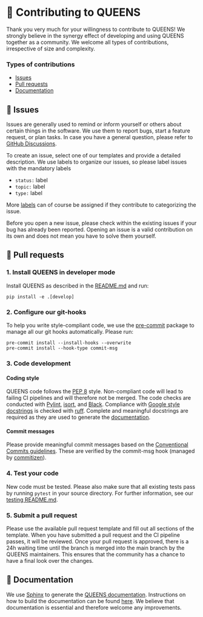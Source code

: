 # :busts_in_silhouette: Contributing to QUEENS
Thank you very much for your willingness to contribute to QUEENS! We strongly believe in the synergy
effect of developing and using QUEENS together as a community. We welcome all types of
contributions, irrespective of size and complexity.

### Types of contributions
- [Issues](#rotating_light-Issues)
- [Pull requests](#fishing_pole_and_fish-pull-requests)
- [Documentation](#book-documentation)


## :rotating_light: Issues
Issues are generally used to remind or inform yourself or others about certain things in the
software. We use them to report bugs, start a feature request, or plan tasks. In case you have a
general question, please refer to [GitHub Discussions](https://github.com/queens-py/queens/discussions).

To create an issue, select one of our templates and provide a detailed description. We use labels
to organize our issues, so please label issues with the mandatory labels
- `status:` label
- `topic:` label
- `type:` label

More [labels](https://github.com/queens-py/queens/labels) can of course be assigned if they
contribute to categorizing the issue.

Before you open a new issue, please check within the existing issues if your bug has
already been reported. Opening an issue is a valid contribution on its own and does not mean you
have to solve them yourself.


## :fishing_pole_and_fish: Pull requests

### 1. Install QUEENS in developer mode
Install QUEENS as described in the [README.md](README.md) and run:
```
pip install -e .[develop]
```

### 2. Configure our git-hooks
To help you write style-compliant code, we use the [pre-commit](https://pre-commit.com/) package to manage all our git
hooks automatically. Please run:
```
pre-commit install --install-hooks --overwrite
pre-commit install --hook-type commit-msg
```

### 3. Code development

#### Coding style
QUEENS code follows the [PEP 8](https://www.python.org/dev/peps/pep-0008/) style. Non-compliant code
will lead to failing CI pipelines and will therefore not be merged.
The code checks are conducted with [Pylint](https://pylint.org/),
[isort](https://github.com/PyCQA/isort), and [Black](https://github.com/psf/black).
Compliance with [Google style docstrings](https://github.com/google/styleguide/blob/gh-pages/pyguide.md#38-comments-and-docstrings)
is checked with [ruff](https://github.com/astral-sh/ruff).
Complete and meaningful docstrings are required as they are used to generate the
[documentation](#reading-and-writing-documentation).

#### Commit messages
Please provide meaningful commit messages based on the
[Conventional Commits guidelines](https://www.conventionalcommits.org/en/v1.0.0/).
These are verified by the commit-msg hook (managed by [commitizen](https://github.com/commitizen-tools/commitizen)).

### 4. Test your code
New code must be tested. Please also make sure that all existing tests pass by running `pytest` in
your source directory. For further information, see our [testing README.md](tests/README.md).

### 5. Submit a pull request
Please use the available pull request template and fill out all sections of the template.
When you have submitted a pull request and the CI pipeline passes, it will be reviewed.
Once your pull request is approved, there is a 24h waiting time until the branch is merged into the
main branch by the QUEENS maintainers. This ensures that the community has a chance to have a final look over the changes.


## :book: Documentation
We use [Sphinx](https://www.sphinx-doc.org/en/master/#) to generate the
[QUEENS documentation](https://queens-py.github.io/queens).
Instructions on how to build the documentation can be found [here](doc/README.md).
We believe that documentation is essential and therefore welcome any improvements.
